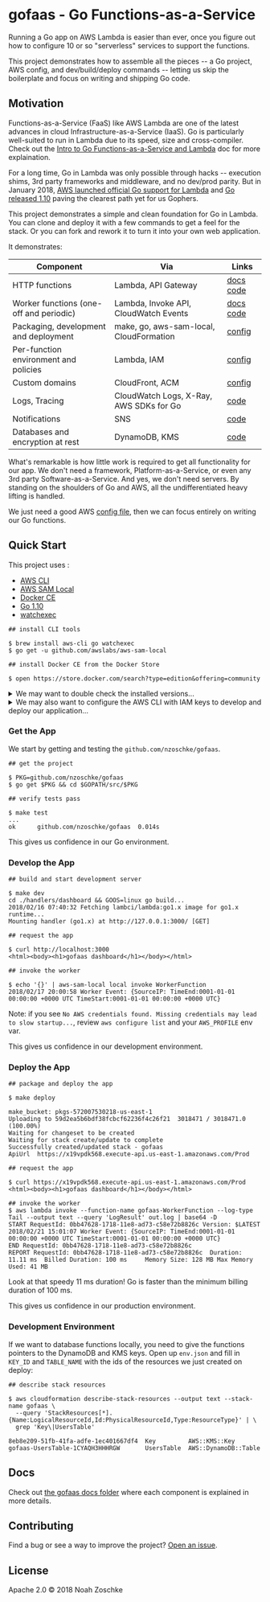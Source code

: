 # gofaas - Go Functions-as-a-Service

Running a Go app on AWS Lambda is easier than ever, once you figure out how to configure 10 or so "serverless" services to support the functions.

This project demonstrates how to assemble all the pieces -- a Go project, AWS config, and dev/build/deploy commands -- letting us skip the boilerplate and focus on writing and shipping Go code.

## Motivation

Functions-as-a-Service (FaaS) like AWS Lambda are one of the latest advances in cloud Infrastructure-as-a-Service (IaaS). Go is particularly well-suited to run in Lambda due to its speed, size and cross-compiler. Check out the [Intro to Go Functions-as-a-Service and Lambda](docs/intro-go-faas.md) doc for more explaination.

For a long time, Go in Lambda was only possible through hacks -- execution shims, 3rd party frameworks and middleware, and no dev/prod parity. But in January 2018, [AWS launched official Go support for Lambda](https://aws.amazon.com/blogs/compute/announcing-go-support-for-aws-lambda/) and [Go released 1.10](https://golang.org/doc/go1.10) paving the clearest path yet for us Gophers.

This project demonstrates a simple and clean foundation for Go in Lambda. You can clone and deploy it with a few commands to get a feel for the stack. Or you can fork and rework it to turn it into your own web application.

It demonstrates:

| Component                               | Via                                     |  Links                                              |
| --------------------------------------- |-----------------------------------------|-----------------------------------------------------|
| HTTP functions                          | Lambda, API Gateway                     | [docs](docs/http-functions.md) [code](dashboard.go) |
| Worker functions (one-off and periodic) | Lambda, Invoke API, CloudWatch Events   | [docs](docs/worker-functions.md) [code](worker.go)  |
| Packaging, development and deployment   | make, go, aws-sam-local, CloudFormation | [config](Makefile)                                  |
| Per-function environment and policies   | Lambda, IAM                             | [config](template.yml)                              |
| Custom domains                          | CloudFront, ACM                         | [config](template.yml)                              |
| Logs, Tracing                           | CloudWatch Logs, X-Ray, AWS SDKs for Go | [code](aws.go)                                      |
| Notifications                           | SNS                                     | [code](notify.go)                                   |
| Databases and encryption at rest        | DynamoDB, KMS                           | [code](user.go)                                     |

What's remarkable is how little work is required to get all functionality for our app. We don't need a framework, Platform-as-a-Service, or even any 3rd party Software-as-a-Service. And yes, we don't need servers. By standing on the shoulders of Go and AWS, all the undifferentiated heavy lifting is handled.

We just need a good AWS [config file](template.yml), then we can focus entirely on writing our Go functions.

## Quick Start

This project uses :

- [AWS CLI](https://aws.amazon.com/cli/)
- [AWS SAM Local](https://docs.aws.amazon.com/lambda/latest/dg/test-sam-local.html)
- [Docker CE](https://www.docker.com/community-edition)
- [Go 1.10](https://golang.org/)
- [watchexec](https://github.com/mattgreen/watchexec)

```console
## install CLI tools

$ brew install aws-cli go watchexec
$ go get -u github.com/awslabs/aws-sam-local 

## install Docker CE from the Docker Store

$ open https://store.docker.com/search?type=edition&offering=community
```

<details>
<summary>We may want to double check the installed versions...</summary>
&nbsp;

```console
## check versions

$ aws --version
aws-cli/1.14.40 Python/3.6.4 Darwin/17.4.0 botocore/1.8.44

$ aws-sam-local -v
sam version snapshot

$ docker version
Client:
 Version:	17.12.0-ce
 API version:	1.35
 Go version:	go1.9.2
 Git commit:	c97c6d6
 Built:	Wed Dec 27 20:03:51 2017
 OS/Arch:	darwin/amd64

Server:
 Engine:
  Version:	17.12.0-ce
  API version:	1.35 (minimum version 1.12)
  Go version:	go1.9.2
  Git commit:	c97c6d6
  Built:	Wed Dec 27 20:12:29 2017
  OS/Arch:	linux/amd64
  Experimental:	true

$ go version
go version go1.10 darwin/amd64

$ watchexec --version
watchexec 1.8.6
```
</details>

<details>
<summary>We may also want to configure the AWS CLI with IAM keys to develop and deploy our application...</summary>
&nbsp;

Follow the [Creating an IAM User in Your AWS Account](https://docs.aws.amazon.com/IAM/latest/UserGuide/id_users_create.html) doc to create a IAM user with programmatic access. Call the user `gofaas-admin` and attach the "Administrator Access" policy for now.

Then configure the CLI. Here we are creating a new profile that we can switch to with `export AWS_PROFILE=gofaas`. This will help us isolate our experiments from other AWS work.

```console
## configure the AWS CLI with keys

$ aws configure --profile gofaas
AWS Access Key ID [None]: AKIA................
AWS Secret Access Key [None]: PQN4CWZXXbJEgnrom2fP0Z+z................
Default region name [None]: us-east-1
Default output format [None]: json

## configure this session to use the profile

$ export AWS_PROFILE=gofaas

## verify the profile

$ aws iam get-user
{
    "User": {
        "Path": "/",
        "UserName": "gofaas-admin",
        "UserId": "AIDAJA44LJEOECDPZ3S5U",
        "Arn": "arn:aws:iam::572007530218:user/gofaas-admin",
        "CreateDate": "2018-02-16T16:17:24Z"
    }
}
```
</details>

### Get the App

We start by getting and testing the `github.com/nzoschke/gofaas`.

```console
## get the project

$ PKG=github.com/nzoschke/gofaas
$ go get $PKG && cd $GOPATH/src/$PKG

## verify tests pass

$ make test
...
ok  	github.com/nzoschke/gofaas	0.014s
```

This gives us confidence in our Go environment.

### Develop the App

```console
## build and start development server

$ make dev
cd ./handlers/dashboard && GOOS=linux go build...
2018/02/16 07:40:32 Fetching lambci/lambda:go1.x image for go1.x runtime...
Mounting handler (go1.x) at http://127.0.0.1:3000/ [GET]
```

```console
## request the app

$ curl http://localhost:3000
<html><body><h1>gofaas dashboard</h1></body></html>

## invoke the worker

$ echo '{}' | aws-sam-local local invoke WorkerFunction
2018/02/17 20:00:58 Worker Event: {SourceIP: TimeEnd:0001-01-01 00:00:00 +0000 UTC TimeStart:0001-01-01 00:00:00 +0000 UTC}
```

Note: if you see `No AWS credentials found. Missing credentials may lead to slow startup...`, review `aws configure list` and your `AWS_PROFILE` env var.

This gives us confidence in our development environment.

### Deploy the App

```console
## package and deploy the app

$ make deploy

make_bucket: pkgs-572007530218-us-east-1
Uploading to 59d2ea5b6bdf38fcbcf62236f4c26f21  3018471 / 3018471.0  (100.00%)
Waiting for changeset to be created
Waiting for stack create/update to complete
Successfully created/updated stack - gofaas
ApiUrl	https://x19vpdk568.execute-api.us-east-1.amazonaws.com/Prod
```

```console
## request the app

$ curl https://x19vpdk568.execute-api.us-east-1.amazonaws.com/Prod
<html><body><h1>gofaas dashboard</h1></body></html>

## invoke the worker
$ aws lambda invoke --function-name gofaas-WorkerFunction --log-type Tail --output text --query 'LogResult' out.log | base64 -D
START RequestId: 0bb47628-1718-11e8-ad73-c58e72b8826c Version: $LATEST
2018/02/21 15:01:07 Worker Event: {SourceIP: TimeEnd:0001-01-01 00:00:00 +0000 UTC TimeStart:0001-01-01 00:00:00 +0000 UTC}
END RequestId: 0bb47628-1718-11e8-ad73-c58e72b8826c
REPORT RequestId: 0bb47628-1718-11e8-ad73-c58e72b8826c	Duration: 11.11 ms	Billed Duration: 100 ms 	Memory Size: 128 MB	Max Memory Used: 41 MB
```

Look at that speedy 11 ms duration! Go is faster than the minimum billing duration of 100 ms.

This gives us confidence in our production environment.

### Development Environment

If we want to database functions locally, you need to give the functions pointers to the DynamoDB and KMS keys. Open up `env.json` and fill in `KEY_ID` and `TABLE_NAME` with the ids of the resources we just created on deploy:

```console
## describe stack resources

$ aws cloudformation describe-stack-resources --output text --stack-name gofaas \
  --query 'StackResources[*].{Name:LogicalResourceId,Id:PhysicalResourceId,Type:ResourceType}' | \
  grep 'Key\|UsersTable'

8eb8e209-51fb-41fa-adfe-1ec401667df4  Key         AWS::KMS::Key
gofaas-UsersTable-1CYAQH3HHHRGW       UsersTable  AWS::DynamoDB::Table
```

## Docs

Check out [the gofaas docs folder](docs/) where each component is explained in more details.

## Contributing

Find a bug or see a way to improve the project? [Open an issue](https://github.com/nzoschke/gofaas/issues).

## License

Apache 2.0 © 2018 Noah Zoschke